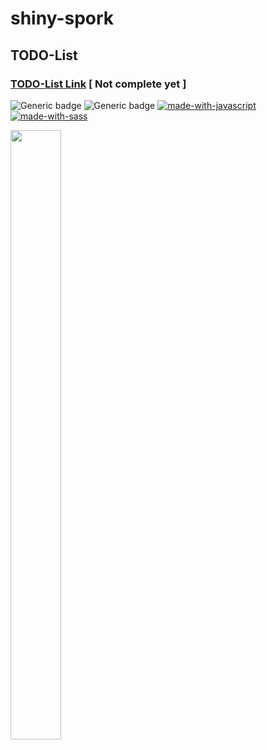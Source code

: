 # shiny-spork
## TODO-List 
### [TODO-List Link](https://jinsunkimdev.github.io/shiny-spork/) [ Not complete yet ]

![Generic badge](https://img.shields.io/badge/gulp-v4.0.2-red.svg)
![Generic badge](https://img.shields.io/badge/node-v17.0.1-brightgreen.svg)
[![made-with-javascript](https://img.shields.io/badge/Made%20with-JavaScript-yellow.svg)](https://developer.mozilla.org/ko/docs/Web/JavaScript)
[![made-with-sass](https://img.shields.io/badge/Made%20with-Sass-ff6984)](https://sass-lang.com/)   
<div>
 <img src= "https://user-images.githubusercontent.com/69026725/149520837-5c1c465a-febb-4fbc-bde5-0d7a89f3b938.png", width= "40%", height= "50%">
</div>


